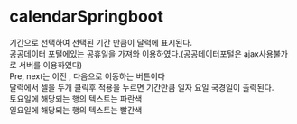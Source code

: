 # calendarSpringboot
기간으로 선택하여 선택된 기간 만큼이 달력에 표시된다.<br>
공공데이터 포털에있는 공휴일을 가져와 이용하였다.(공공데이터포털은 ajax사용불가로 서버를 이용하였다)<br>
Pre, next는 이전 , 다음으로 이동하는 버튼이다<br>
달력에서 셀을 두개 클릭후 적용을 누르면 기간만큼 일자 요일 국경일이 출력된다.<br>
토요일에 해당되는 행의 텍스트는 파란색<br>
일요일에 해당되는 행의 텍스트는 빨간색<br>
